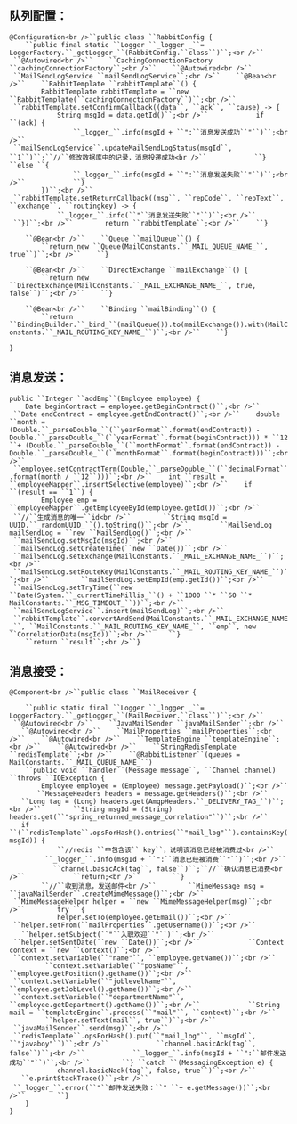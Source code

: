 <a name="cAbwQ"></a>
## 队列配置：
`@Configuration<br />``public class ``RabbitConfig {`<br />`    ``public final static ``Logger ``_logger _``= LoggerFactory.``_getLogger_``(RabbitConfig.``class``)``;<br />``    ``@Autowired<br />``    ``CachingConnectionFactory ``cachingConnectionFactory``;<br />``    ``@Autowired<br />``    ``MailSendLogService ``mailSendLogService``;<br />``    ``@Bean<br />``    ``RabbitTemplate ``rabbitTemplate``() {`<br />`        RabbitTemplate rabbitTemplate = ``new ``RabbitTemplate(``cachingConnectionFactory``)``;<br />``        ``rabbitTemplate.setConfirmCallback((data``, ``ack``, ``cause) -> {`<br />`            String msgId = data.getId()``;<br />``            if ``(ack) {`<br />`                ``_logger_``.info(msgId + ``":``消息发送成功``"``)``;<br />``                ``mailSendLogService``.updateMailSendLogStatus(msgId``, ``1``)``;``//``修改数据库中的记录，消息投递成功<br />``            ``} ``else ``{`<br />`                ``_logger_``.info(msgId + ``":``消息发送失败``"``)``;<br />``            ``}`<br />`        })``;<br />``        ``rabbitTemplate.setReturnCallback((msg``, ``repCode``, ``repText``, ``exchange``, ``routingkey) -> {`<br />`            ``_logger_``.info(``"``消息发送失败``"``)``;<br />``        ``})``;<br />``        return ``rabbitTemplate``;<br />``    ``}`

`    ``@Bean<br />``    ``Queue ``mailQueue``() {`<br />`        ``return new ``Queue(MailConstants.``_MAIL_QUEUE_NAME_``, true``)``;<br />``    ``}`

`    ``@Bean<br />``    ``DirectExchange ``mailExchange``() {`<br />`        ``return new ``DirectExchange(MailConstants.``_MAIL_EXCHANGE_NAME_``, true, false``)``;<br />``    ``}`

`    ``@Bean<br />``    ``Binding ``mailBinding``() {`<br />`        ``return ``BindingBuilder.``_bind_``(mailQueue()).to(mailExchange()).with(MailConstants.``_MAIL_ROUTING_KEY_NAME_``)``;<br />``    ``}`

`}`

<a name="W5wA3"></a>
## 消息发送：
`public ``Integer ``addEmp``(Employee employee) {`<br />`    Date beginContract = employee.getBeginContract()``;<br />``    ``Date endContract = employee.getEndContract()``;<br />``    double ``month = (Double.``_parseDouble_``(``yearFormat``.format(endContract)) - Double.``_parseDouble_``(``yearFormat``.format(beginContract))) * ``12 ``+ (Double.``_parseDouble_``(``monthFormat``.format(endContract)) - Double.``_parseDouble_``(``monthFormat``.format(beginContract)))``;<br />``    ``employee.setContractTerm(Double.``_parseDouble_``(``decimalFormat``.format(month / ``12``)))``;<br />``    int ``result = ``employeeMapper``.insertSelective(employee)``;<br />``    if ``(result == ``1``) {`<br />`        Employee emp = ``employeeMapper``.getEmployeeById(employee.getId())``;<br />``        ``//``生成消息的唯一``id<br />``        ``String msgId = UUID.``_randomUUID_``().toString()``;<br />``        ``MailSendLog mailSendLog = ``new ``MailSendLog()``;<br />``        ``mailSendLog.setMsgId(msgId)``;<br />``        ``mailSendLog.setCreateTime(``new ``Date())``;<br />``        ``mailSendLog.setExchange(MailConstants.``_MAIL_EXCHANGE_NAME_``)``;<br />``        ``mailSendLog.setRouteKey(MailConstants.``_MAIL_ROUTING_KEY_NAME_``)``;<br />``        ``mailSendLog.setEmpId(emp.getId())``;<br />``        ``mailSendLog.setTryTime(``new ``Date(System.``_currentTimeMillis_``() + ``1000 ``* ``60 ``* MailConstants.``_MSG_TIMEOUT_``))``;<br />``        ``mailSendLogService``.insert(mailSendLog)``;<br />``        ``rabbitTemplate``.convertAndSend(MailConstants.``_MAIL_EXCHANGE_NAME_``, ``MailConstants.``_MAIL_ROUTING_KEY_NAME_``, ``emp``, new ``CorrelationData(msgId))``;<br />``    ``}`<br />`    ``return ``result``;<br />``}`
<a name="LdHWj"></a>
## 消息接受：
`@Component<br />``public class ``MailReceiver {`

`    ``public static final ``Logger ``_logger _``= LoggerFactory.``_getLogger_``(MailReceiver.``class``)``;<br />``    ``@Autowired<br />``    ``JavaMailSender ``javaMailSender``;<br />``    ``@Autowired<br />``    ``MailProperties ``mailProperties``;<br />``    ``@Autowired<br />``    ``TemplateEngine ``templateEngine``;<br />``    ``@Autowired<br />``    ``StringRedisTemplate ``redisTemplate``;<br />``    ``@RabbitListener``(queues = MailConstants.``_MAIL_QUEUE_NAME_``)`<br />`    ``public void ``handler``(Message message``, ``Channel channel) ``throws ``IOException {`<br />`        Employee employee = (Employee) message.getPayload()``;<br />``        ``MessageHeaders headers = message.getHeaders()``;<br />``        ``Long tag = (Long) headers.get(AmqpHeaders.``_DELIVERY_TAG_``)``;<br />``        ``String msgId = (String) headers.get(``"spring_returned_message_correlation"``)``;<br />``        if ``(``redisTemplate``.opsForHash().entries(``"mail_log"``).containsKey(msgId)) {`<br />`            ``//redis ``中包含该`` key``，说明该消息已经被消费过<br />``            ``_logger_``.info(msgId + ``":``消息已经被消费``"``)``;<br />``            ``channel.basicAck(tag``, false``)``;``//``确认消息已消费<br />``            ``return;<br />``        ``}`<br />`        ``//``收到消息，发送邮件<br />``        ``MimeMessage msg = ``javaMailSender``.createMimeMessage()``;<br />``        ``MimeMessageHelper helper = ``new ``MimeMessageHelper(msg)``;<br />``        try ``{`<br />`            helper.setTo(employee.getEmail())``;<br />``            ``helper.setFrom(``mailProperties``.getUsername())``;<br />``            ``helper.setSubject(``"``入职欢迎``"``)``;<br />``            ``helper.setSentDate(``new ``Date())``;<br />``            ``Context context = ``new ``Context()``;<br />``            ``context.setVariable(``"name"``, ``employee.getName())``;<br />``            ``context.setVariable(``"posName"``, ``employee.getPosition().getName())``;<br />``            ``context.setVariable(``"joblevelName"``, ``employee.getJobLevel().getName())``;<br />``            ``context.setVariable(``"departmentName"``, ``employee.getDepartment().getName())``;<br />``            ``String mail = ``templateEngine``.process(``"mail"``, ``context)``;<br />``            ``helper.setText(mail``, true``)``;<br />``            ``javaMailSender``.send(msg)``;<br />``            ``redisTemplate``.opsForHash().put(``"mail_log"``, ``msgId``, ``"javaboy"``)``;<br />``            ``channel.basicAck(tag``, false``)``;<br />``            ``_logger_``.info(msgId + ``":``邮件发送成功``"``)``;<br />``        ``} ``catch ``(MessagingException e) {`<br />`            channel.basicNack(tag``, false, true``)``;<br />``            ``e.printStackTrace()``;<br />``            ``_logger_``.error(``"``邮件发送失败：``" ``+ e.getMessage())``;<br />``        ``}`<br />`    }`<br />`}`
